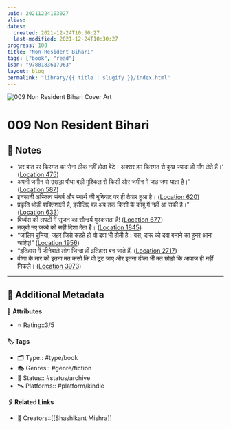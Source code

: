 ```yaml
---
uuid: 20211224103027
alias:
dates:
  created: 2021-12-24T10:30:27
  last-modified: 2021-12-24T10:30:27
progress: 100
title: "Non-Resident Bihari"
tags: ["book", "read"]
isbn: "9788183617963"
layout: blog
permalink: "library/{{ title | slugify }}/index.html"
---
```


![009 Non Resident Bihari Cover Art](https://m.media-amazon.com/images/I/715KrAwsX2L._SY160.jpg)

# 009 Non Resident Bihari

## 📝 Notes

- ‘हर बात पर किस्मत का रोना ठीक नहीं होता बेटे। अक्सर हम किस्मत से कुछ ज्यादा ही माँग लेते हैं।’ ([Location 475](https://readwise.io/to_kindle?action=open&asin=B01MDQQY0K&location=475))
- अपनी जमीन से उखड़ा पौधा बड़ी मुश्किल से किसी और जमीन में जड़ जमा पाता है।” ([Location 587](https://readwise.io/to_kindle?action=open&asin=B01MDQQY0K&location=587))
- इनसानी अस्तित्व संघर्ष और स्वार्थ की बुनियाद पर ही तैयार हुआ है। ([Location 620](https://readwise.io/to_kindle?action=open&asin=B01MDQQY0K&location=620))
- प्रकृति थोड़ी शक्तिशाली है, इसीलिए वह अब तक किसी के काबू में नहीं आ सकी है।” ([Location 633](https://readwise.io/to_kindle?action=open&asin=B01MDQQY0K&location=633))
- विध्वंस की लपटों में सृजन का सौन्दर्य मुस्कराता है! ([Location 677](https://readwise.io/to_kindle?action=open&asin=B01MDQQY0K&location=677))
- तजुर्बा नए जज्बे को सही दिशा देता है। ([Location 1845](https://readwise.io/to_kindle?action=open&asin=B01MDQQY0K&location=1845))
- “जालिम दुनिया, जहर जिसे कहते हो वो दवा भी होती है। बस, दारू को दवा बनाने का हुनर आना चाहिए!” ([Location 1956](https://readwise.io/to_kindle?action=open&asin=B01MDQQY0K&location=1956))
- “इतिहास में जीनेवाले लोग जिन्दा ही इतिहास बन जाते हैं, ([Location 2717](https://readwise.io/to_kindle?action=open&asin=B01MDQQY0K&location=2717))
- वीणा के तार को इतना मत कसो कि वो टूट जाए और इतना ढीला भी मत छोड़ो कि आवाज ही नहीं निकले। ([Location 3973](https://readwise.io/to_kindle?action=open&asin=B01MDQQY0K&location=3973))

---

## 📇 Additional Metadata

**🧰 Attributes**

- ⭐ Rating::3/5

**🏷 Tags**

- 🗂 Type:: #type/book
- 🎭 Genres:: #genre/fiction
- 🏁 Status:: #status/archive
- 🛰 Platforms:: #platform/kindle

**🖇️ Related Links**

- 👤 Creators::[[Shashikant Mishra]]

